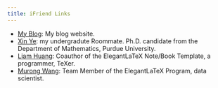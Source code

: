```yaml
---
title: iFriend Links
---
```



+ [My Blog](http://ddswhu.com/): My blog website.
+ [Xin Ye](https://myxy.org/): my undergradute Roommate. Ph.D. candidate from the Department of Mathematics, Purdue University.
+ [Liam Huang](https://liam0205.me/): Coauthor of the ElegantLaTeX Note/Book Template, a programmer, TeXer.
+ [Murong Wang](http://wangmurong.org.cn/): Team Member of the ElegantLaTeX Program, data scientist.


